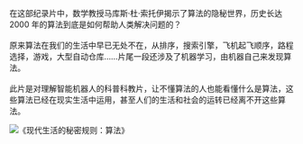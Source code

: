 <!--##
{
        "description": "在这部纪录片中，数学教授马库斯·杜·索托伊揭示了算法的隐秘世界，历史长达 2000 年的算法到底是如何帮助人类解决问题的？介绍了几种常见算法/排序及其应用。原来算法在我们的生活中早已无处不在，从排序，搜索引擎，飞机起飞顺序，路程选择，游戏，大型自动仓库……片尾一段还涉及了机器学习，由机器自己来发现算法。",
        "tag": [
            "算法",
            "计算机"
        ],
        "img":"https://picserver.duoyu.link/picfile/image/202306/06-1686065863946.jpg",
        "dateYY": "2023",
        "dateMM": "04",
        "dateDD": "21",
        "top": true,
        "signal":""
    }
 ##-->

在这部纪录片中，数学教授马库斯·杜·索托伊揭示了算法的隐秘世界，历史长达 2000 年的算法到底是如何帮助人类解决问题的？
<br /><br />
原来算法在我们的生活中早已无处不在，从排序，搜索引擎，飞机起飞顺序，路程选择，游戏，大型自动仓库……片尾一段还涉及了机器学习，由机器自己来发现算法。
<br /><br />
此片是对理解智能机器人的科普科教片，让不懂算法的人也能看懂什么是算法，这些算法已经在现实生活中运用，甚至人们的生活和社会的运转已经离不开这些算法。

<p class="notesbookimg">
 <img src="https://picserver.duoyu.link/picfile/image/202306/06-1686065863946.jpg" alt="《现代生活的秘密规则：算法》" />
</p>
